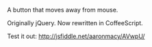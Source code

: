 A button that moves away from mouse.

Originally jQuery. Now rewritten in CoffeeScript.

Test it out: http://jsfiddle.net/aaronmacy/AVwpU/
